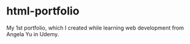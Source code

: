 # html-portfolio
My 1st portfolio, which I created while learning web development from Angela Yu in Udemy.
